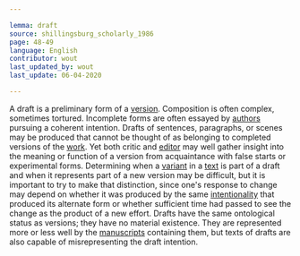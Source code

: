 ```yaml
---

lemma: draft
source: shillingsburg_scholarly_1986
page: 48-49
language: English
contributor: wout
last_updated_by: wout
last_update: 06-04-2020

---
```


A draft is a preliminary form of a [version](version.html). Composition is often complex, sometimes tortured. Incomplete forms are often essayed by [authors](author.html) pursuing a coherent intention. Drafts of sentences, paragraphs, or scenes may be produced that cannot be thought of as belonging to completed versions of the [work](work.html). Yet both critic and [editor](editorScholarly.html) may well gather insight into the meaning or function of a version from acquaintance with false starts or experimental forms. Determining when a [variant](variant.html) in a [text](text.html) is part of a draft and when it represents part of a new version may be difficult, but it is important to try to make that distinction, since one's response to change may depend on whether it was produced by the same [intentionality](intentionality.html) that produced its alternate form or whether sufficient time had passed to see the change as the product of a new effort. Drafts have the same ontological status as versions; they have no material existence. They are represented more or less well by the [manuscripts](manuscript.html) containing them, but texts of drafts are also capable of misrepresenting the draft intention.
